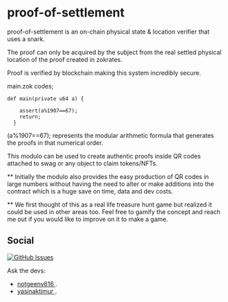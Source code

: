 # proof-of-settlement

proof-of-settlement is an on-chain physical state & location verifier that uses a snark.

The proof can only be acquired by the subject from the real settled physical location of the proof created in zokrates.

Proof is verified by blockchain making this system incredibly secure.

main.zok codes;


```shell
def main(private u64 a) {

    assert(a%1907==67);
    return;
  }
```

(a%1907==67); represents the modular arithmetic formula that generates the proofs in that numerical order.

This modulo can be used to create authentic proofs inside QR codes attached to swag or any object to claim tokens/NFTs.

** Initially the modulo also provides the easy production of QR codes in large numbers without having the need to alter or make additions into the contract which is a huge save on time, data and dev costs.

** We first thought of this as a real life treasure hunt game but realized it could be used in other areas too. Feel free to gamify the concept and reach me out if you would like to improve on it to make a game.

## Social

[![GitHub Issues](https://img.shields.io/badge/open%20issues-0-yellow.svg)](https://github.com/omgbbqhaxx/desearch/issues)

Ask the devs:

-  [notgeeny616 ](https://twitter.com/NotGeeny616).
-  [yasinaktimur ](https://twitter.com/yasinaktimur).
